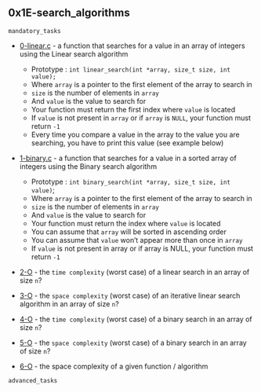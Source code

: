 ## 0x1E-search_algorithms

`mandatory_tasks`

* [0-linear.c]() - a function that searches for a value in an array of integers using the Linear search algorithm

    * Prototype : ``int linear_search(int *array, size_t size, int value);``
    * Where ``array`` is a pointer to the first element of the array to search in
    * ``size`` is the number of elements in ``array``
    * And ``value`` is the value to search for
    * Your function must return the first index where ``value`` is located
    * If ``value`` is not present in ``array`` or if ``array`` is ``NULL``, your function must return ``-1``
    * Every time you compare a value in the array to the value you are searching, you have to print this value (see example below)

* [1-binary.c]() - a function that searches for a value in a sorted array of integers using the Binary search algorithm

    * Prototype : ``int binary_search(int *array, size_t size, int value)``;
    * Where ``array`` is a pointer to the first element of the array to search in
    * ``size`` is the number of elements in ``array``
    * And ``value`` is the value to search for
    * Your function must return the index where ``value`` is located
    * You can assume that ``array`` will be sorted in ascending order
    * You can assume that ``value`` won’t appear more than once in ``array``
    * If ``value`` is not present in array or if array is NULL, your function must return ``-1``

* [2-O]() - the ``time complexity`` (worst case) of a linear search in an array of size ``n``?

* [3-O]() - the ``space complexity`` (worst case) of an iterative linear search algorithm in an array of size ``n``?

* [4-O]() - the ``time complexity`` (worst case) of a binary search in an array of size ``n``?

* [5-O]() - the ``space complexity`` (worst case) of a binary search in an array of size ``n``?

* [6-O]() - the space complexity of a given function / algorithm

``advanced_tasks``

